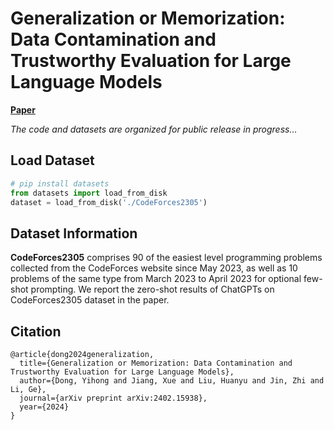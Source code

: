 # Generalization or Memorization: Data Contamination and Trustworthy Evaluation for Large Language Models
[**Paper**](https://arxiv.org/abs/2402.15938)

*The code and datasets are organized for public release in progress...*

## Load Dataset
```Python
# pip install datasets
from datasets import load_from_disk
dataset = load_from_disk('./CodeForces2305')
```
## Dataset Information
**CodeForces2305** comprises 90 of the easiest level programming problems collected from the CodeForces website since May 2023, as well as 10 problems of the same type from March 2023 to April 2023 for optional few-shot prompting. We report the zero-shot results of ChatGPTs on CodeForces2305 dataset in the paper.
 
## Citation
```
@article{dong2024generalization,
  title={Generalization or Memorization: Data Contamination and Trustworthy Evaluation for Large Language Models},
  author={Dong, Yihong and Jiang, Xue and Liu, Huanyu and Jin, Zhi and Li, Ge},
  journal={arXiv preprint arXiv:2402.15938},
  year={2024}
}
```
